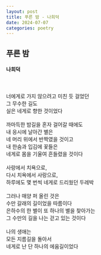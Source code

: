 ```yaml
---
layout: post
title: 푸른 밤 - 나희덕
date: 2024-07-07
categories: poetry
---
```

## 푸른 밤

#### 나희덕

<br>
<br>
너에게로 가지 않으려고 미친 듯 걸었던 <br>
그 무수한 길도 <br>
실은 네게로 향한 것이었다 <br>
 <br>
까마득한 밤길을 혼자 걸어갈 때에도 <br>
내 응시에 날아간 별은 <br>
네 머리 위에서 반짝였을 것이고<br> 
내 한숨과 입김에 꽃들은 <br>
네게로 몸을 기울여 흔들렸을 것이다 <br>
<br> 
사랑에서 치욕으로, <br>
다시 치욕에서 사랑으로, <br>
하루에도 몇 번씩 네게로 드리웠던 두레박<br>
<br> 
그러나 매양 퍼 올린 것은 <br>
수만 갈래의 길이었을 따름이다 <br>
은하수의 한 별이 또 하나의 별을 찾아가는 <br>
그 수만의 길을 나는 걷고 있는 것이다 <br>
 <br>
나의 생애는<br> 
모든 지름길을 돌아서<br> 
네게로 난 단 하나의 에움길이었다<br>
